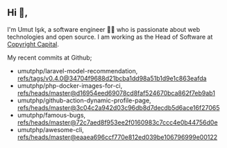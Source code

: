 ## Hi 👋, 
I'm Umut Işık, a software engineer 👨‍💻 who is passionate about web technologies and open source. I am working as the Head of Software at [Copyright Capital](https://www.copyrightcapital.com/).

My recent commits at Github;
<!-- START gadpp -->
- umutphp/laravel-model-recommendation, [refs/tags/v0.4.0@34704f9688d21bcba1dd98a51b1d9e1c863eafda](https://github.com/umutphp/laravel-model-recommendation/commit/34704f9688d21bcba1dd98a51b1d9e1c863eafda)
- umutphp/php-docker-images-for-ci, [refs/heads/master@d16954eed69078cd8faf524670bca862f7eb9ab1](https://github.com/umutphp/php-docker-images-for-ci/commit/d16954eed69078cd8faf524670bca862f7eb9ab1)
- umutphp/github-action-dynamic-profile-page, [refs/heads/master@3c04c2a942d03c96db8d7decdb5d6ace16f27065](https://github.com/umutphp/github-action-dynamic-profile-page/commit/3c04c2a942d03c96db8d7decdb5d6ace16f27065)
- umutphp/famous-bugs, [refs/heads/master@72c7aed8f953ee2f0160983c7ccc4e0b44756d0e](https://github.com/umutphp/famous-bugs/commit/72c7aed8f953ee2f0160983c7ccc4e0b44756d0e)
- umutphp/awesome-cli, [refs/heads/master@eaaea696ccf770e812ed039be106796999e00122](https://github.com/umutphp/awesome-cli/commit/eaaea696ccf770e812ed039be106796999e00122)

